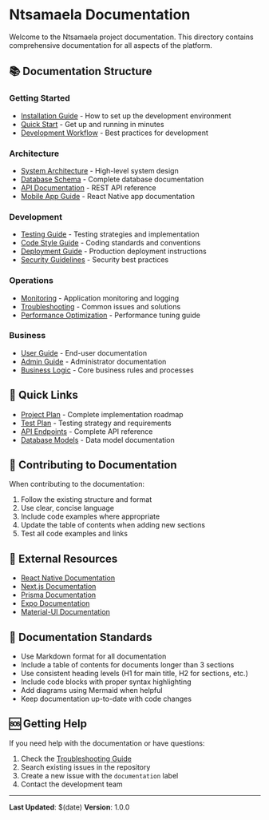 # Ntsamaela Documentation

Welcome to the Ntsamaela project documentation. This directory contains comprehensive documentation for all aspects of the platform.

## 📚 Documentation Structure

### Getting Started
- [Installation Guide](./installation.md) - How to set up the development environment
- [Quick Start](./quick-start.md) - Get up and running in minutes
- [Development Workflow](./development-workflow.md) - Best practices for development

### Architecture
- [System Architecture](./architecture.md) - High-level system design
- [Database Schema](./database-schema.md) - Complete database documentation
- [API Documentation](./api.md) - REST API reference
- [Mobile App Guide](./mobile-app.md) - React Native app documentation

### Development
- [Testing Guide](./testing.md) - Testing strategies and implementation
- [Code Style Guide](./code-style.md) - Coding standards and conventions
- [Deployment Guide](./deployment.md) - Production deployment instructions
- [Security Guidelines](./security.md) - Security best practices

### Operations
- [Monitoring](./monitoring.md) - Application monitoring and logging
- [Troubleshooting](./troubleshooting.md) - Common issues and solutions
- [Performance Optimization](./performance.md) - Performance tuning guide

### Business
- [User Guide](./user-guide.md) - End-user documentation
- [Admin Guide](./admin-guide.md) - Administrator documentation
- [Business Logic](./business-logic.md) - Core business rules and processes

## 🚀 Quick Links

- [Project Plan](../Ntsamaela-Project-Implementation-Plan.md) - Complete implementation roadmap
- [Test Plan](../TestPlan.md) - Testing strategy and requirements
- [API Endpoints](./api.md#endpoints) - Complete API reference
- [Database Models](./database-schema.md#models) - Data model documentation

## 📖 Contributing to Documentation

When contributing to the documentation:

1. Follow the existing structure and format
2. Use clear, concise language
3. Include code examples where appropriate
4. Update the table of contents when adding new sections
5. Test all code examples and links

## 🔗 External Resources

- [React Native Documentation](https://reactnative.dev/docs/getting-started)
- [Next.js Documentation](https://nextjs.org/docs)
- [Prisma Documentation](https://www.prisma.io/docs)
- [Expo Documentation](https://docs.expo.dev/)
- [Material-UI Documentation](https://mui.com/)

## 📝 Documentation Standards

- Use Markdown format for all documentation
- Include a table of contents for documents longer than 3 sections
- Use consistent heading levels (H1 for main title, H2 for sections, etc.)
- Include code blocks with proper syntax highlighting
- Add diagrams using Mermaid when helpful
- Keep documentation up-to-date with code changes

## 🆘 Getting Help

If you need help with the documentation or have questions:

1. Check the [Troubleshooting Guide](./troubleshooting.md)
2. Search existing issues in the repository
3. Create a new issue with the `documentation` label
4. Contact the development team

---

**Last Updated**: $(date)
**Version**: 1.0.0













